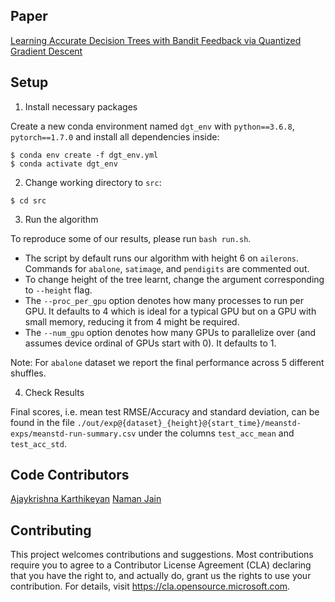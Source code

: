 ## Paper
[Learning Accurate Decision Trees with Bandit Feedback via Quantized Gradient Descent](https://arxiv.org/abs/2102.07567)

## Setup

1. Install necessary packages

Create a new conda environment named `dgt_env` with `python==3.6.8`, `pytorch==1.7.0` and install all dependencies inside:

```
$ conda env create -f dgt_env.yml
$ conda activate dgt_env
```

2. Change working directory to `src`:

```
$ cd src
```

3. Run the algorithm

To reproduce some of our results, please run `bash run.sh`.
- The script by default runs our algorithm with height 6 on `ailerons`. Commands for `abalone`, `satimage`, and `pendigits` are commented out.
- To change height of the tree learnt, change the argument corresponding to `--height` flag.
- The `--proc_per_gpu` option denotes how many processes to run per GPU. It defaults to 4 which is ideal for a typical GPU but on a GPU with small memory, reducing it from 4 might be required.
- The `--num_gpu` option denotes how many GPUs to parallelize over (and assumes device ordinal of GPUs start with 0). It defaults to 1.

Note: For `abalone` dataset we report the final performance across 5 different shuffles.

4. Check Results

Final scores, i.e. mean test RMSE/Accuracy and standard deviation, can be found in the file `./out/exp@{dataset}_{height}@{start_time}/meanstd-exps/meanstd-run-summary.csv` under the columns `test_acc_mean` and `test_acc_std`.

## Code Contributors

[Ajaykrishna Karthikeyan](https://github.com/ajay0)
[Naman Jain](https://github.com/Naman-ntc)

## Contributing

This project welcomes contributions and suggestions.  Most contributions require you to agree to a
Contributor License Agreement (CLA) declaring that you have the right to, and actually do, grant us
the rights to use your contribution. For details, visit https://cla.opensource.microsoft.com.